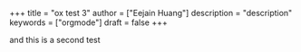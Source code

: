 +++
title = "ox test 3"
author = ["Eejain Huang"]
description = "description"
keywords = ["orgmode"]
draft = false
+++

and this is a second test
